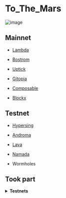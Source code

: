 # To_The_Mars
![image](https://user-images.githubusercontent.com/109024799/209161263-c8bb1283-e243-4ebe-9a0f-2d31e5790886.png)


## Mainnet
* [Lambda](https://explorer.nodestake.top/lambda/staking/lambvaloper1f4e4njyp65ruvgwrnk8qec6y2020thgdcaxw7j)
  
* [Bostrom](https://ping.pub/bostrom/staking/bostromvaloper1n76f7tuq0kxf2ufjevlguqfc4xn4vfykflmhnn)
  
* [Uptick](https://uptick.exploreme.pro/validator/uptickvaloper1qc9lnl38sv2mxvjtfjs76894efjf09l230emsm)
  
* [Gitopia](https://gitopia.exploreme.pro/validator/gitopiavaloper1cfrzh87l2hceqdd3lj9h7f6makqa5ugna9kpy9)
  
* [Composable](https://ping.pub/composable/staking/centaurivaloper1n76f7tuq0kxf2ufjevlguqfc4xn4vfykvm0lya)

* [Blockx](https://ping.blockxnet.com/blockx/staking/blockxvaloper1h09jt0s2v70kx4jwn3afp635zna6ree7lr7xaj)

## Testnet
* [Hypersing](https://explorer.hypersign.id/hypersign-testnet/staking/hidvaloper1cfrzh87l2hceqdd3lj9h7f6makqa5ugnkkyak8)
  
* [Androma](https://explorer.bccnodes.com/androma/staking/andrvaloper1elzwme63j5dx3gfuw0mdefcy92l0nr7as9snza)
  
* [Lava](https://lava.explorers.guru/validator/lava@valoper193p69ej0tq6tz9z3mfz5m8nn0lrhj6qdn32d5g)
  
* [Namada](https://namada.explorers.guru/validators)


* Wormholes


## Took part
<details>
  <summary><b>Testnets</b></summary>
  
Quicksilver

Terittori
Nibiru
Source
Nois
</details>
